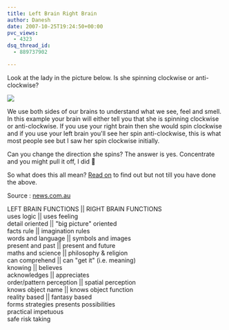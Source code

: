 ```yaml
---
title: Left Brain Right Brain
author: Danesh
date: 2007-10-25T19:24:50+00:00
pvc_views:
  - 4323
dsq_thread_id:
  - 889737902

---
```

Look at the lady in the picture below. Is she spinning clockwise or anti-clockwise?

![][1] 

We use both sides of our brains to understand what we see, feel and smell. In this example your brain will either tell you that she is spinning clockwise or anti-clockwise. If you use your right brain then she would spin clockwise and if you use your left brain you'll see her spin anti-clockwise, this is what most people see but I saw her spin clockwise initially.

Can you change the direction she spins? The answer is yes. Concentrate and you might pull it off, I did 🙂

So what does this all mean? [Read on][2] to find out but not till you have done the above.

Source : [news.com.au][3]

<!--more-->

LEFT BRAIN FUNCTIONS || RIGHT BRAIN FUNCTIONS  
uses logic || uses feeling  
detail oriented || "big picture" oriented  
facts rule || imagination rules  
words and language || symbols and images  
present and past || present and future  
maths and science || philosophy & religion  
can comprehend || can "get it" (i.e. meaning)  
knowing || believes  
acknowledges || appreciates  
order/pattern perception || spatial perception  
knows object name || knows object function  
reality based || fantasy based  
forms strategies presents possibilities  
practical impetuous  
safe risk taking

 [1]: http://img140.imageshack.us/img140/125/0569329700mn1.gif
 [2]: /posts/left-brain-right-brain/#more-342
 [3]: http://www.news.com.au/couriermail/story/0,23739,22556678-23272,00.html?from=mostpop
